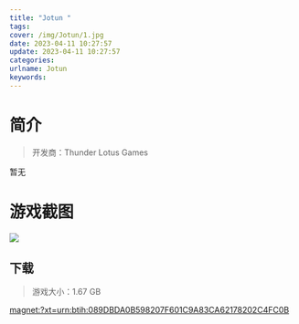 ```yaml
---
title: "Jotun "
tags: 
cover: /img/Jotun/1.jpg
date: 2023-04-11 10:27:57
update: 2023-04-11 10:27:57
categories: 
urlname: Jotun
keywords: 
---
```

# 简介

> 开发商：Thunder Lotus Games

暂无

# 游戏截图

![](/img/Jotun/2.jpg)


## 下载

> 游戏大小：1.67 GB

[magnet:?xt=urn:btih:089DBDA0B598207F601C9A83CA62178202C4FC0B](magnet:?xt=urn:btih:089DBDA0B598207F601C9A83CA62178202C4FC0B)
